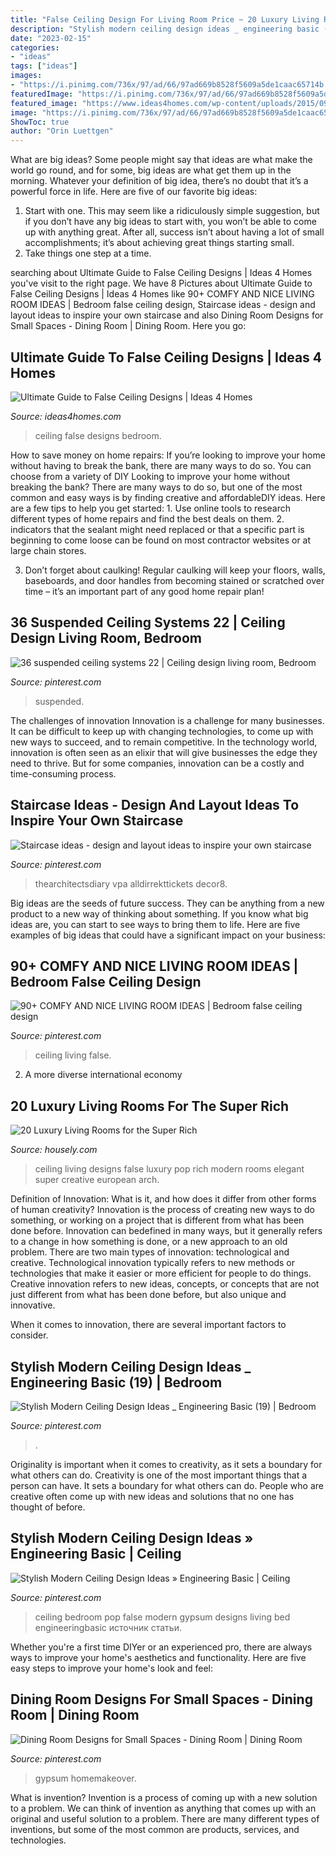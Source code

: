 ```yaml
---
title: "False Ceiling Design For Living Room Price ~ 20 Luxury Living Rooms For The Super Rich"
description: "Stylish modern ceiling design ideas _ engineering basic (19)"
date: "2023-02-15"
categories:
- "ideas"
tags: ["ideas"]
images:
- "https://i.pinimg.com/736x/97/ad/66/97ad669b8528f5609a5de1caac65714b.jpg"
featuredImage: "https://i.pinimg.com/736x/97/ad/66/97ad669b8528f5609a5de1caac65714b.jpg"
featured_image: "https://www.ideas4homes.com/wp-content/uploads/2015/09/Innovative-False-Ceiling-Designs-for-Modern-Bedroom-with-Oak-Bed-and-White-Bedding-near-Teak-Desk.jpg"
image: "https://i.pinimg.com/736x/97/ad/66/97ad669b8528f5609a5de1caac65714b.jpg"
ShowToc: true
author: "Orin Luettgen"
---
```



What are big ideas?
Some people might say that ideas are what make the world go round, and for some, big ideas are what get them up in the morning. Whatever your definition of big idea, there’s no doubt that it’s a powerful force in life. Here are five of our favorite big ideas: 
1. Start with one. This may seem like a ridiculously simple suggestion, but if you don’t have any big ideas to start with, you won’t be able to come up with anything great. After all, success isn’t about having a lot of small accomplishments; it’s about achieving great things starting small. 
2. Take things one step at a time.

	

		
searching about Ultimate Guide to False Ceiling Designs | Ideas 4 Homes you've visit to the right page. We have 8 Pictures about Ultimate Guide to False Ceiling Designs | Ideas 4 Homes like 90+ COMFY AND NICE LIVING ROOM IDEAS | Bedroom false ceiling design, Staircase ideas - design and layout ideas to inspire your own staircase and also Dining Room Designs for Small Spaces - Dining Room | Dining Room. Here you go:
		
    
## Ultimate Guide To False Ceiling Designs | Ideas 4 Homes

<img loading=lazy src="https://www.ideas4homes.com/wp-content/uploads/2015/09/Innovative-False-Ceiling-Designs-for-Modern-Bedroom-with-Oak-Bed-and-White-Bedding-near-Teak-Desk.jpg" onerror="this.onerror=null;this.src='https://tse4.mm.bing.net/th?id=OIP.BjxsyQj4x5hVqiq2AUp0KAHaFe&amp;pid=15.1';" alt="Ultimate Guide to False Ceiling Designs | Ideas 4 Homes">

_Source: ideas4homes.com_

>ceiling false designs bedroom. 

	

How to save money on home repairs: If you’re looking to improve your home without having to break the bank, there are many ways to do so. You can choose from a variety of DIY
Looking to improve your home without breaking the bank? There are many ways to do so, but one of the most common and easy ways is by finding creative and affordableDIY ideas. Here are a few tips to help you get started: 1. Use online tools to research different types of home repairs and find the best deals on them.
2. indicators that the sealant might need replaced or that a specific part is beginning to come loose can be found on most contractor websites or at large chain stores.

3. Don’t forget about caulking! Regular caulking will keep your floors, walls, baseboards, and door handles from becoming stained or scratched over time – it’s an important part of any good home repair plan! 
    
## 36 Suspended Ceiling Systems 22 | Ceiling Design Living Room, Bedroom

<img loading=lazy src="https://i.pinimg.com/736x/0f/7b/3f/0f7b3f920e07fa1958e545676c1c9bcb.jpg" onerror="this.onerror=null;this.src='https://tse4.mm.bing.net/th?id=OIP.p7ZGMrOOAr3vNU0XtvWvWQHaJ4&amp;pid=15.1';" alt="36 suspended ceiling systems 22 | Ceiling design living room, Bedroom">

_Source: pinterest.com_

>suspended. 

	

The challenges of innovation
Innovation is a challenge for many businesses. It can be difficult to keep up with changing technologies, to come up with new ways to succeed, and to remain competitive. In the technology world, innovation is often seen as an elixir that will give businesses the edge they need to thrive. But for some companies, innovation can be a costly and time-consuming process.

    
## Staircase Ideas - Design And Layout Ideas To Inspire Your Own Staircase

<img loading=lazy src="https://i.pinimg.com/736x/ae/15/5d/ae155de55046d01e3a58c4715ba57ecf.jpg" onerror="this.onerror=null;this.src='https://tse1.mm.bing.net/th?id=OIP.bsLdBIxCPjIqLEYEWi9kxgHaLG&amp;pid=15.1';" alt="Staircase ideas - design and layout ideas to inspire your own staircase">

_Source: pinterest.com_

>thearchitectsdiary vpa alldirrekttickets decor8. 

	

Big ideas are the seeds of future success. They can be anything from a new product to a new way of thinking about something. If you know what big ideas are, you can start to see ways to bring them to life. Here are five examples of big ideas that could have a significant impact on your business:

    
## 90+ COMFY AND NICE LIVING ROOM IDEAS | Bedroom False Ceiling Design

<img loading=lazy src="https://i.pinimg.com/736x/80/da/b6/80dab6738b22d97fecaa287341b1fe6a.jpg" onerror="this.onerror=null;this.src='https://tse4.mm.bing.net/th?id=OIP.G9wVeCZWhSzh-gFGIKQROQHaFc&amp;pid=15.1';" alt="90+ COMFY AND NICE LIVING ROOM IDEAS | Bedroom false ceiling design">

_Source: pinterest.com_

>ceiling living false. 

	

2. A more diverse international economy 

    
## 20 Luxury Living Rooms For The Super Rich

<img loading=lazy src="https://a5j0u479x2t4e35gducjhz15-wpengine.netdna-ssl.com/wp-content/uploads/2015/04/retro-delightful-living-room-european-arch-designs-for-tiered-ceiling.jpg" onerror="this.onerror=null;this.src='https://tse3.mm.bing.net/th?id=OIP.Ff4aGGOa4Qi8-SNzM7ro5QHaEu&amp;pid=15.1';" alt="20 Luxury Living Rooms for the Super Rich">

_Source: housely.com_

>ceiling living designs false luxury pop rich modern rooms elegant super creative european arch. 

	

Definition of Innovation: What is it, and how does it differ from other forms of human creativity?
Innovation is the process of creating new ways to do something, or working on a project that is different from what has been done before. Innovation can bedefined in many ways, but it generally refers to a change in how something is done, or a new approach to an old problem. 
There are two main types of innovation: technological and creative. Technological innovation typically refers to new methods or technologies that make it easier or more efficient for people to do things. Creative innovation refers to new ideas, concepts, or concepts that are not just different from what has been done before, but also unique and innovative. 

When it comes to innovation, there are several important factors to consider.

    
## Stylish Modern Ceiling Design Ideas _ Engineering Basic (19) | Bedroom

<img loading=lazy src="https://i.pinimg.com/736x/1f/e7/f7/1fe7f7767820bb60a9c15e23b9f300e5.jpg" onerror="this.onerror=null;this.src='https://tse3.mm.bing.net/th?id=OIP.1VlwdS07dJWFfKyhHzyg_gHaLH&amp;pid=15.1';" alt="Stylish Modern Ceiling Design Ideas _ Engineering Basic (19) | Bedroom">

_Source: pinterest.com_

>. 

	

Originality is important when it comes to creativity, as it sets a boundary for what others can do.
Creativity is one of the most important things that a person can have. It sets a boundary for what others can do. People who are creative often come up with new ideas and solutions that no one has thought of before.

    
## Stylish Modern Ceiling Design Ideas » Engineering Basic | Ceiling

<img loading=lazy src="https://i.pinimg.com/736x/97/ad/66/97ad669b8528f5609a5de1caac65714b.jpg" onerror="this.onerror=null;this.src='https://tse4.mm.bing.net/th?id=OIP.KtQHzmXRyUZsfHcj6SOL9gHaFF&amp;pid=15.1';" alt="Stylish Modern Ceiling Design Ideas » Engineering Basic | Ceiling">

_Source: pinterest.com_

>ceiling bedroom pop false modern gypsum designs living bed engineeringbasic источник статьи. 

	

Whether you're a first time DIYer or an experienced pro, there are always ways to improve your home's aesthetics and functionality. Here are five easy steps to improve your home's look and feel: 

    
## Dining Room Designs For Small Spaces - Dining Room | Dining Room

<img loading=lazy src="https://i.pinimg.com/736x/9f/11/90/9f1190dd0ad990eb9c00da88545edef5.jpg" onerror="this.onerror=null;this.src='https://tse1.mm.bing.net/th?id=OIP.btymVexcPqgMGAHocb13hAHaKM&amp;pid=15.1';" alt="Dining Room Designs for Small Spaces - Dining Room | Dining Room">

_Source: pinterest.com_

>gypsum homemakeover. 

	

What is invention?
Invention is a process of coming up with a new solution to a problem. We can think of invention as anything that comes up with an original and useful solution to a problem. There are many different types of inventions, but some of the most common are products, services, and technologies.

